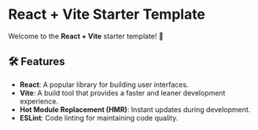 # React + Vite Starter Template

Welcome to the **React + Vite** starter template! 🚀 

## 🛠️ Features

- **React**: A popular library for building user interfaces.
- **Vite**: A build tool that provides a faster and leaner development experience.
- **Hot Module Replacement (HMR)**: Instant updates during development.
- **ESLint**: Code linting for maintaining code quality.
